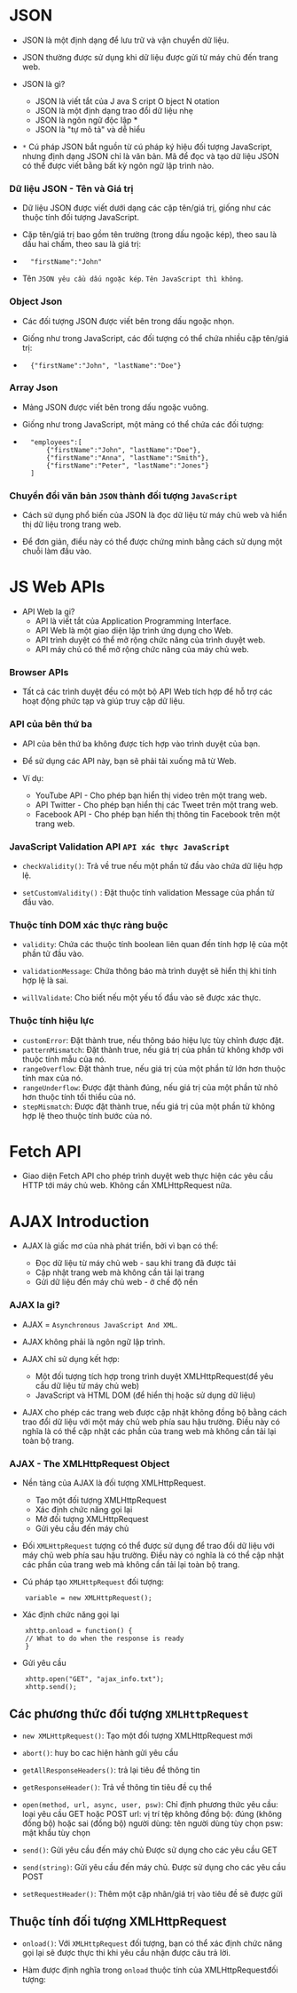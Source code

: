 # JSON
- JSON là một định dạng để lưu trữ và vận chuyển dữ liệu.

- JSON thường được sử dụng khi dữ liệu được gửi từ máy chủ đến trang web.

- JSON là gì?
    - JSON là viết tắt của J ava S cript O bject N otation
    - JSON là một định dạng trao đổi dữ liệu nhẹ
    - JSON là ngôn ngữ độc lập *
    - JSON là "tự mô tả" và dễ hiểu

- `*` Cú pháp JSON bắt nguồn từ cú pháp ký hiệu đối tượng JavaScript, nhưng định dạng JSON chỉ là văn bản. Mã để đọc và tạo dữ liệu JSON có thể được viết bằng bất kỳ ngôn ngữ lập trình nào.

### Dữ liệu JSON - Tên và Giá trị
- Dữ liệu JSON được viết dưới dạng các cặp tên/giá trị, giống như các thuộc tính đối tượng JavaScript.

- Cặp tên/giá trị bao gồm tên trường (trong dấu ngoặc kép), theo sau là dấu hai chấm, theo sau là giá trị:

-       "firstName":"John"

- Tên `JSON yêu cầu dấu ngoặc kép`. `Tên JavaScript thì không`.

### Object Json
- Các đối tượng JSON được viết bên trong dấu ngoặc nhọn.

- Giống như trong JavaScript, các đối tượng có thể chứa nhiều cặp tên/giá trị:

-       {"firstName":"John", "lastName":"Doe"}

### Array Json
- Mảng JSON được viết bên trong dấu ngoặc vuông.

- Giống như trong JavaScript, một mảng có thể chứa các đối tượng:

-       "employees":[
            {"firstName":"John", "lastName":"Doe"},
            {"firstName":"Anna", "lastName":"Smith"},
            {"firstName":"Peter", "lastName":"Jones"}
        ]

### Chuyển đổi văn bản `JSON` thành đối tượng `JavaScript`
- Cách sử dụng phổ biến của JSON là đọc dữ liệu từ máy chủ web và hiển thị dữ liệu trong trang web.

- Để đơn giản, điều này có thể được chứng minh bằng cách sử dụng một chuỗi làm đầu vào.

# JS Web APIs
- API Web la gi?
    - API là viết tắt của Application Programming Interface.
    - API Web là một giao diện lập trình ứng dụng cho Web.
    - API trình duyệt có thể mở rộng chức năng của trình duyệt web.
    - API máy chủ có thể mở rộng chức năng của máy chủ web.

### Browser APIs
- Tất cả các trình duyệt đều có một bộ API Web tích hợp để hỗ trợ các hoạt động phức tạp và giúp truy cập dữ liệu.

### API của bên thứ ba
- API của bên thứ ba không được tích hợp vào trình duyệt của bạn.

- Để sử dụng các API này, bạn sẽ phải tải xuống mã từ Web.

- Ví dụ:

    - YouTube API - Cho phép bạn hiển thị video trên một trang web.
    - API Twitter - Cho phép bạn hiển thị các Tweet trên một trang web.
    - Facebook API - Cho phép bạn hiển thị thông tin Facebook trên một trang web.

### JavaScript Validation API `API xác thực JavaScript`
- `checkValidity()`: Trả về true nếu một phần tử đầu vào chứa dữ liệu hợp lệ.

- `setCustomValidity()` : Đặt thuộc tính validation Message của phần tử đầu vào.

### Thuộc tính DOM xác thực ràng buộc
- `validity`: Chứa các thuộc tính boolean liên quan đến tính hợp lệ của một phần tử đầu vào.

- `validationMessage`: Chứa thông báo mà trình duyệt sẽ hiển thị khi tính hợp lệ là sai.

- `willValidate`: Cho biết nếu một yếu tố đầu vào sẽ được xác thực.

### Thuộc tính hiệu lực
- `customError`: Đặt thành true, nếu thông báo hiệu lực tùy chỉnh được đặt.
- `patternMismatch`: Đặt thành true, nếu giá trị của phần tử không khớp với thuộc tính mẫu của nó.
- `rangeOverflow`: Đặt thành true, nếu giá trị của một phần tử lớn hơn thuộc tính max của nó.
- `rangeUnderflow`: Được đặt thành đúng, nếu giá trị của một phần tử nhỏ hơn thuộc tính tối thiểu của nó.
- `stepMismatch`: Được đặt thành true, nếu giá trị của một phần tử không hợp lệ theo thuộc tính bước của nó.

# Fetch API
- Giao diện Fetch API cho phép trình duyệt web thực hiện các yêu cầu HTTP tới máy chủ web. Không cần XMLHttpRequest nữa.

# AJAX Introduction
- AJAX là giấc mơ của nhà phát triển, bởi vì bạn có thể:

    - Đọc dữ liệu từ máy chủ web - sau khi trang đã được tải
    - Cập nhật trang web mà không cần tải lại trang
    - Gửi dữ liệu đến máy chủ web - ở chế độ nền

### AJAX la gi?
- AJAX = `Asynchronous JavaScript And XML`.
- AJAX không phải là ngôn ngữ lập trình.

- AJAX chỉ sử dụng kết hợp:

    - Một đối tượng tích hợp trong trình duyệt XMLHttpRequest(để yêu cầu dữ liệu từ máy chủ web)
    - JavaScript và HTML DOM (để hiển thị hoặc sử dụng dữ liệu)

- AJAX cho phép các trang web được cập nhật không đồng bộ bằng cách trao đổi dữ liệu với một máy chủ web phía sau hậu trường. Điều này có nghĩa là có thể cập nhật các phần của trang web mà không cần tải lại toàn bộ trang.

### AJAX - The XMLHttpRequest Object
- Nền tảng của AJAX là đối tượng XMLHttpRequest.

    - Tạo một đối tượng XMLHttpRequest
    - Xác định chức năng gọi lại
    - Mở đối tượng XMLHttpRequest
    - Gửi yêu cầu đến máy chủ

- Đối `XMLHttpRequest` tượng có thể được sử dụng để trao đổi dữ liệu với máy chủ web phía sau hậu trường. Điều này có nghĩa là có thể cập nhật các phần của trang web mà không cần tải lại toàn bộ trang.

- Cú pháp tạo `XMLHttpRequest` đối tượng:
``` 
    variable = new XMLHttpRequest();
```

- Xác định chức năng gọi lại
```
    xhttp.onload = function() {
    // What to do when the response is ready
    }
```

- Gửi yêu cầu
```
    xhttp.open("GET", "ajax_info.txt");
    xhttp.send();
```

## Các phương thức đối tượng `XMLHttpRequest`

- `new XMLHttpRequest()`: Tạo một đối tượng XMLHttpRequest mới

- `abort()`: huy bo cac hiện hành gửi yêu cầu

- `getAllResponseHeaders()`: trả lại tiêu đề thông tin
- `getResponseHeader()`: Trả về thông tin tiêu đề cụ thể
- `open(method, url, async, user, psw)`: Chỉ định phương thức yêu cầu: loại yêu cầu GET hoặc POST url: vị trí tệp không đồng bộ: đúng (không đồng bộ) hoặc sai (đồng bộ) người dùng: tên người dùng tùy chọn psw: mật khẩu tùy chọn
- `send()`: Gửi yêu cầu đến máy chủ Được sử dụng cho các yêu cầu GET
- `send(string)`: Gửi yêu cầu đến máy chủ. Được sử dụng cho các yêu cầu POST
- `setRequestHeader()`: Thêm một cặp nhãn/giá trị vào tiêu đề sẽ được gửi

## Thuộc tính đối tượng XMLHttpRequest
- `onload()`: Với `XMLHttpRequest` đối tượng, bạn có thể xác định chức năng gọi lại sẽ được thực thi khi yêu cầu nhận được câu trả lời.

- Hàm được định nghĩa trong `onload` thuộc tính của XMLHttpRequestđối tượng: